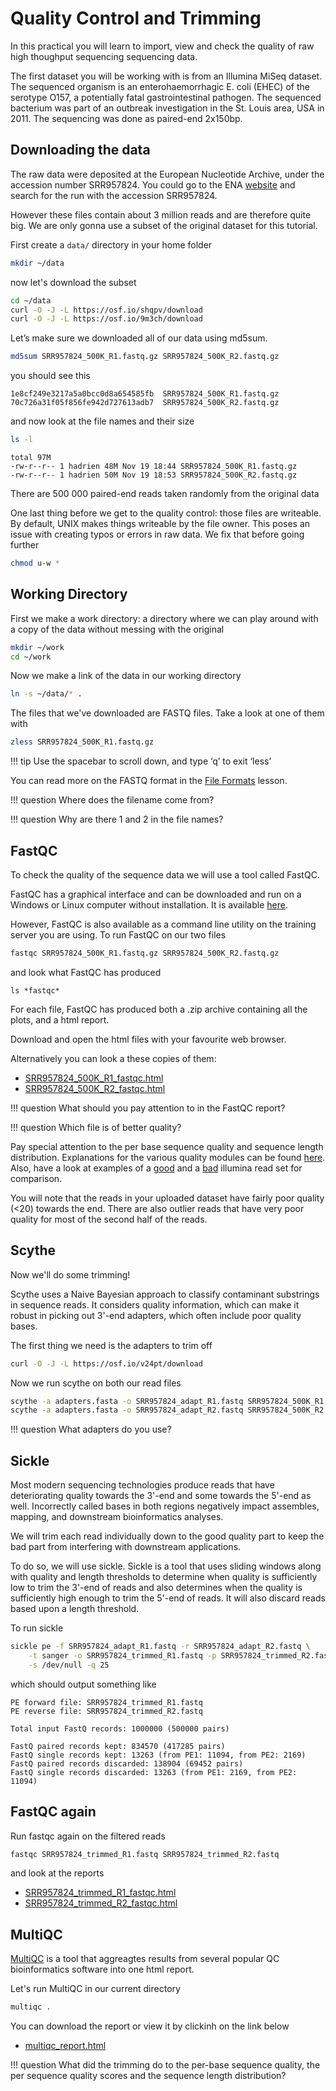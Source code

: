 # Quality Control and Trimming

In this practical you will learn to import, view and check the quality of raw high thoughput sequencing sequencing data.

The first dataset you will be working with is from an Illumina MiSeq dataset.
The sequenced organism is an enterohaemorrhagic E. coli (EHEC) of the serotype O157, a potentially fatal gastrointestinal pathogen.
The sequenced bacterium was part of an outbreak investigation in the St. Louis area, USA in 2011.
The sequencing was done as paired-end 2x150bp.

## Downloading the data

The raw data were deposited at the European Nucleotide Archive, under the accession number SRR957824.
You could go to the ENA [website](http://www.ebi.ac.uk/ena) and search for the run with the accession SRR957824.

However these files contain about 3 million reads and are therefore quite big.
We are only gonna use a subset of the original dataset for this tutorial.

First create a `data/` directory in your home folder

```bash
mkdir ~/data
```

now let's download the subset

```bash
cd ~/data
curl -O -J -L https://osf.io/shqpv/download
curl -O -J -L https://osf.io/9m3ch/download
```

Let’s make sure we downloaded all of our data using md5sum.

```bash
md5sum SRR957824_500K_R1.fastq.gz SRR957824_500K_R2.fastq.gz
```

you should see this

```
1e8cf249e3217a5a0bcc0d8a654585fb  SRR957824_500K_R1.fastq.gz
70c726a31f05f856fe942d727613adb7  SRR957824_500K_R2.fastq.gz
```

and now look at the file names and their size

```bash
ls -l
```

```
total 97M
-rw-r--r-- 1 hadrien 48M Nov 19 18:44 SRR957824_500K_R1.fastq.gz
-rw-r--r-- 1 hadrien 50M Nov 19 18:53 SRR957824_500K_R2.fastq.gz
```

There are 500 000 paired-end reads taken randomly from the original data

One last thing before we get to the quality control: those files are writeable.
By default, UNIX makes things writeable by the file owner.
This poses an issue with creating typos or errors in raw data.
We fix that before going further

```bash
chmod u-w *
```

## Working Directory


First we make a work directory: a directory where we can play around with a copy of the data without messing with the original

```bash
mkdir ~/work
cd ~/work
```

Now we make a link of the data in our working directory

```bash
ln -s ~/data/* .
```

The files that we've downloaded are FASTQ files. Take a look at one of them with

```bash
zless SRR957824_500K_R1.fastq.gz
```

!!! tip
    Use the spacebar to scroll down, and type ‘q’ to exit ‘less’

You can read more on the FASTQ format in the [File Formats](file_formats.md) lesson.

!!! question
    Where does the filename come from?

!!! question
    Why are there 1 and 2 in the file names?    

## FastQC

To check the quality of the sequence data we will use a tool called FastQC.

FastQC has a graphical interface and can be downloaded and run on a Windows or Linux computer without installation.
It is available [here](http://www.bioinformatics.babraham.ac.uk/projects/fastqc/).

However, FastQC is also available as a command line utility on the training server you are using.
To run FastQC on our two files

```bash
fastqc SRR957824_500K_R1.fastq.gz SRR957824_500K_R2.fastq.gz
```

and look what FastQC has produced

```
ls *fastqc*
```

For each file, FastQC has produced both a .zip archive containing all the plots, and a html report.

Download and open the html files with your favourite web browser.

Alternatively you can look a these copies of them:

* [SRR957824_500K_R1_fastqc.html](data/fastqc/SRR957824_500K_R1_fastqc.html)
* [SRR957824_500K_R2_fastqc.html](data/fastqc/SRR957824_500K_R2_fastqc.html)

!!! question
    What should you pay attention to in the FastQC report?

!!! question
    Which file is of better quality?

Pay special attention to the per base sequence quality and sequence length distribution.
Explanations for the various quality modules can be found [here](http://www.bioinformatics.babraham.ac.uk/projects/fastqc/Help/3%20Analysis%20Modules/).
Also, have a look at examples of a [good](http://www.bioinformatics.babraham.ac.uk/projects/fastqc/good_sequence_short_fastqc.html) and a [bad](http://www.bioinformatics.babraham.ac.uk/projects/fastqc/bad_sequence_fastqc.html) illumina read set for comparison.

You will note that the reads in your uploaded dataset have fairly poor quality (<20) towards the end. There are also outlier reads that have very poor quality for most of the second half of the reads.

## Scythe

Now we'll do some trimming!

Scythe uses a Naive Bayesian approach to classify contaminant substrings in sequence reads.
It considers quality information, which can make it robust in picking out 3'-end adapters, which often include poor quality bases.

The first thing we need is the adapters to trim off

```bash
curl -O -J -L https://osf.io/v24pt/download
```

Now we run scythe on both our read files

```bash
scythe -a adapters.fasta -o SRR957824_adapt_R1.fastq SRR957824_500K_R1.fastq.gz
scythe -a adapters.fasta -o SRR957824_adapt_R2.fastq SRR957824_500K_R2.fastq.gz
```

!!! question
    What adapters do you use?

## Sickle

Most modern sequencing technologies produce reads that have deteriorating quality towards the 3'-end and some towards the 5'-end as well.
Incorrectly called bases in both regions negatively impact assembles, mapping, and downstream bioinformatics analyses.

We will trim each read individually down to the good quality part to keep the bad part from interfering with downstream applications.

To do so, we will use sickle. Sickle is a tool that uses sliding windows along with quality and length thresholds to determine when quality is sufficiently low to trim the 3'-end of reads and also determines when the quality is sufficiently high enough to trim the 5'-end of reads. It will also discard reads based upon a length threshold.

To run sickle

```bash
sickle pe -f SRR957824_adapt_R1.fastq -r SRR957824_adapt_R2.fastq \
    -t sanger -o SRR957824_trimmed_R1.fastq -p SRR957824_trimmed_R2.fastq \
    -s /dev/null -q 25
```

which should output something like

```
PE forward file: SRR957824_trimmed_R1.fastq
PE reverse file: SRR957824_trimmed_R2.fastq

Total input FastQ records: 1000000 (500000 pairs)

FastQ paired records kept: 834570 (417285 pairs)
FastQ single records kept: 13263 (from PE1: 11094, from PE2: 2169)
FastQ paired records discarded: 138904 (69452 pairs)
FastQ single records discarded: 13263 (from PE1: 2169, from PE2: 11094)
```

## FastQC again

Run fastqc again on the filtered reads

```bash
fastqc SRR957824_trimmed_R1.fastq SRR957824_trimmed_R2.fastq
```

and look at the reports

* [SRR957824_trimmed_R1_fastqc.html](data/fastqc/SRR957824_trimmed_R1_fastqc.html)
* [SRR957824_trimmed_R2_fastqc.html](data/fastqc/SRR957824_trimmed_R2_fastqc.html)


## MultiQC

[MultiQC](http://multiqc.info) is a tool that aggreagtes results from several popular QC bioinformatics software into one html report.

Let's run MultiQC in our current directory

```bash
multiqc .
```

You can download the report or view it by clickinh on the link below

* [multiqc_report.html](data/fastqc/multiqc_report.html)


!!! question
    What did the trimming do to the per-base sequence quality, the per sequence quality scores and the sequence length distribution?
